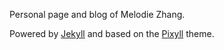 Personal page and blog of Melodie Zhang.

Powered by [Jekyll](http://jekyllrb.com/) and based on the [Pixyll](http://www.pixyll.com) theme.
